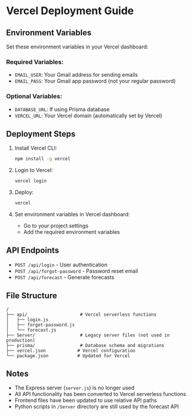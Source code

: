 # Vercel Deployment Guide

## Environment Variables

Set these environment variables in your Vercel dashboard:

### Required Variables:
- `EMAIL_USER`: Your Gmail address for sending emails
- `EMAIL_PASS`: Your Gmail app password (not your regular password)

### Optional Variables:
- `DATABASE_URL`: If using Prisma database
- `VERCEL_URL`: Your Vercel domain (automatically set by Vercel)

## Deployment Steps

1. Install Vercel CLI:
   ```bash
   npm install -g vercel
   ```

2. Login to Vercel:
   ```bash
   vercel login
   ```

3. Deploy:
   ```bash
   vercel
   ```

4. Set environment variables in Vercel dashboard:
   - Go to your project settings
   - Add the required environment variables

## API Endpoints

- `POST /api/login` - User authentication
- `POST /api/forgot-password` - Password reset email
- `POST /api/forecast` - Generate forecasts

## File Structure

```
/
├── api/                    # Vercel serverless functions
│   ├── login.js
│   ├── forgot-password.js
│   └── forecast.js
├── Server/                 # Legacy server files (not used in production)
├── prisma/                 # Database schema and migrations
├── vercel.json            # Vercel configuration
└── package.json           # Updated for Vercel
```

## Notes

- The Express server (`server.js`) is no longer used
- All API functionality has been converted to Vercel serverless functions
- Frontend files have been updated to use relative API paths
- Python scripts in `/Server` directory are still used by the forecast API
